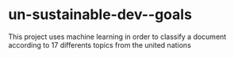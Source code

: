 # un-sustainable-dev--goals
This project uses machine learning in order to classify a document according to 17 differents topics from the united nations

